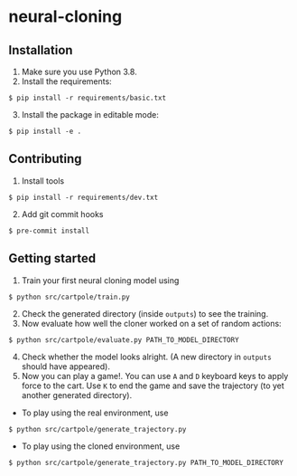 # neural-cloning


## Installation
1. Make sure you use Python 3.8.
2. Install the requirements:
```
$ pip install -r requirements/basic.txt
```
3. Install the package in editable mode:
```
$ pip install -e .
```

## Contributing
1. Install tools
```
$ pip install -r requirements/dev.txt
```
2. Add git commit hooks
```
$ pre-commit install
```

## Getting started
1. Train your first neural cloning model using
```
$ python src/cartpole/train.py
```
2. Check the generated directory (inside `outputs`) to see the training.
3. Now evaluate how well the cloner worked on a set of random actions:
```
$ python src/cartpole/evaluate.py PATH_TO_MODEL_DIRECTORY
```
4. Check whether the model looks alright. (A new directory in `outputs` should have appeared).
5. Now you can play a game!.
You can use `A` and `D` keyboard keys to apply force to the cart. Use `K` to end the game and save the trajectory (to yet another generated directory).
- To play using the real environment, use
```
$ python src/cartpole/generate_trajectory.py
```
- To play using the cloned environment, use
```
$ python src/cartpole/generate_trajectory.py PATH_TO_MODEL_DIRECTORY
```

